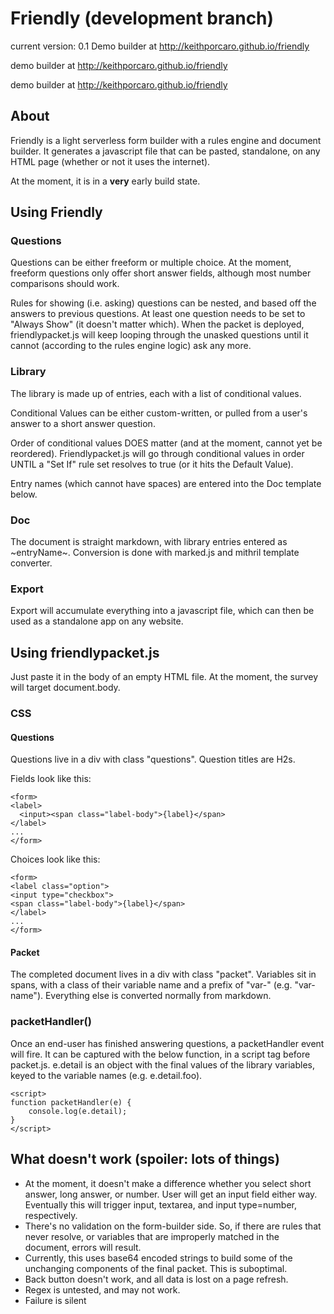 # Friendly (development branch)

current version: 0.1
Demo builder at http://keithporcaro.github.io/friendly

demo builder at http://keithporcaro.github.io/friendly

demo builder at http://keithporcaro.github.io/friendly

## About
Friendly is a light serverless form builder with a rules engine and document builder. It generates a javascript file that can be pasted, standalone, on any HTML page (whether or not it uses the internet). 

At the moment, it is in a **very** early build state.

## Using Friendly
### Questions
Questions can be either freeform or multiple choice. At the moment, freeform questions only offer short answer fields, although most number comparisons should work.

Rules for showing (i.e. asking) questions can be nested, and based off the answers to previous questions. At least one question needs to be set to "Always Show" (it doesn't matter which). When the packet is deployed, friendlypacket.js will keep looping through the unasked questions until it cannot (according to the rules engine logic) ask any more.

### Library
The library is made up of entries, each with a list of conditional values.

Conditional Values can be either custom-written, or pulled from a user's answer to a short answer question.

Order of conditional values DOES matter (and at the moment, cannot yet be reordered). Friendlypacket.js will go through conditional values in order UNTIL a "Set If" rule set resolves to true (or it hits the Default Value).

Entry names (which cannot have spaces) are entered into the Doc template below.

### Doc
The document is straight markdown, with library entries entered as ~entryName~. Conversion is done with marked.js and mithril template converter.

### Export
Export will accumulate everything into a javascript file, which can then be used as a standalone app on any website. 

## Using friendlypacket.js
Just paste it in the body of an empty HTML file. At the moment, the survey will target document.body.

### CSS
#### Questions
Questions live in a div with class "questions". Question titles are H2s.

Fields look like this:
```
<form>
<label>
  <input><span class="label-body">{label}</span>
</label>
...
</form>
```

Choices look like this:
```
<form>
<label class="option">
<input type="checkbox">
<span class="label-body">{label}</span>
</label>
...
</form>
```

#### Packet
The completed document lives in a div with class "packet". Variables sit in spans, with a class of their variable name and a prefix of "var-" (e.g. "var-name"). Everything else is converted normally from markdown.


### packetHandler()
Once an end-user has finished answering questions, a packetHandler event will fire. It can be captured with the below function, in a script tag before packet.js. e.detail is an object with the final values of the library variables, keyed to the variable names (e.g. e.detail.foo).

```
<script>
function packetHandler(e) {
    console.log(e.detail);
}
</script>
```

## What doesn't work (spoiler: lots of things)
* At the moment, it doesn't make a difference whether you select short answer, long answer, or number. User will get an input field either way. Eventually this will trigger input, textarea, and input type=number, respectively.
* There's no validation on the form-builder side. So, if there are rules that never resolve, or variables that are improperly matched in the document, errors will result.
* Currently, this uses base64 encoded strings to build some of the unchanging components of the final packet. This is suboptimal.
* Back button doesn't work, and all data is lost on a page refresh.
* Regex is untested, and may not work.
* Failure is silent

